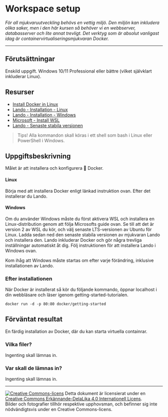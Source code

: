 # Workspace setup

_För all mjukvaruutveckling behövs en vettig miljö. Den miljön kan inkludera olika saker, men i den här kursen så behöver vi en webbserver, databasserver och lite annat trevligt. Det verktyg som är absolut vanligast idag är containervirtualiseringsmjukvaran Docker._

---

## Förutsättningar

Enskild uppgift. Windows 10/11 Professional eller bättre (vilket självklart inkluderar Linux). 

## Resurser

*   [Install Docker in Linux](https://docs.docker.com/engine/install/ubuntu/#install-using-the-repository)
*   [Lando - Installation - Linux](https://docs.lando.dev/getting-started/installation.html#debian) 
*   [Lando - Installation - Windows](https://docs.lando.dev/getting-started/installation.html#windows)
*   [Microsoft - Install WSL](https://learn.microsoft.com/en-us/windows/wsl/install)
*   [Lando - Senaste stabila versionen](https://github.com/lando/lando/releases/latest)

> Tips! Alla kommandon skall köras i ett shell som bash i Linux eller PowerShell i Windows. 

## Uppgiftsbeskrivning

Målet är att installera och konfigurera :whale2: Docker.  

#### Linux      

Börja med att installera Docker enligt länkad instruktion ovan. Efter det installerar du Lando.   

#### Windows     

Om du använder Windows måste du först aktivera WSL och installera en Linux-distribution genom att följa Microsofts guide ovan. Se till att det är version 2 av WSL du kör, och välj senaste LTS-versionen av Ubuntu för Linux. Ladda sedan ned den senaste stabila versionen av mjukvaran Lando och installera den. Lando inkluderar Docker och gör några trevliga inställningar automatiskt åt dig. Följ instruktionen för att installera Lando i Windows ovan.      

Kom ihåg att Windows måste startas om efter varje förändring, inklusive installationen av Lando.     

### Efter installationen   

När Docker är installerat så kör du följande kommando, öppnar localhost i din webbläsare och läser igenom getting-started-tutorialen. 

    docker run -d -p 80:80 docker/getting-started

## Förväntat resultat

En färdig installation av Docker, där du kan starta virtuella containrar. 

### Vilka filer?

Ingenting skall lämnas in.

### Var skall de lämnas in?

Ingenting skall lämnas in. 

---     

[![Creative Commons-licens](https://i.creativecommons.org/l/by-sa/4.0/80x15.png)](http://creativecommons.org/licenses/by-sa/4.0/) Detta dokument är licensierat under en [Creative Commons Erkännande-DelaLika 4.0 Internationell Licens](http://creativecommons.org/licenses/by-sa/4.0/).    
Bilder och fotografier tillhör respektive upphovsman, och befinner sig inte nödvändigtsvis under en Creative Commons-licens.    
